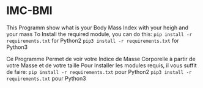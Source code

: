 # IMC-BMI
This Programm show what is your Body Mass Index with your heigh and your mass
To Install the required module, you can do this:
`pip install -r requirements.txt`  for Python2
`pip3 install -r requirements.txt` for Python3


Ce Programme Permet de voir votre Indice de Masse Corporelle à partir de votre Masse et de votre taille
Pour Installer les modules requis, il vous suffit de faire:
`pip install -r requirements.txt`  pour Python2
`pip3 install -r requirements.txt` pour Python3
